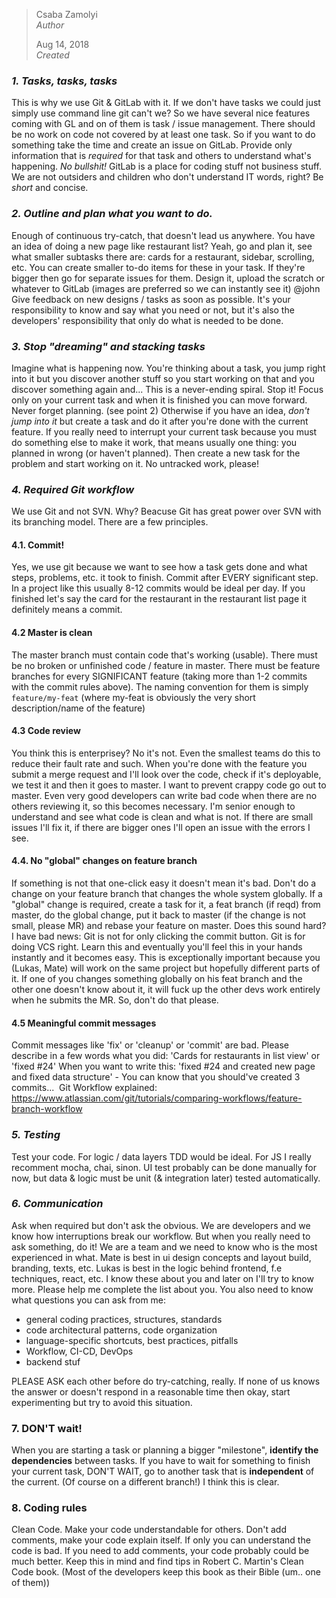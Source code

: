 > Csaba Zamolyi  
> _Author_
>
> Aug 14, 2018  
> _Created_

### _1. Tasks, tasks, tasks_

This is why we use Git & GitLab with it. If we don't have tasks we could just simply use command line git can't we? So we have several nice features coming with GL and on of them is task / issue management.
There should be no work on code not covered by at least one task. So if you want to do something take the time and create an issue on GitLab. Provide only information that is _required_ for that task and others to understand what's happening. _No bullshit!_ GitLab is a place for coding stuff not business stuff. We are not outsiders and children who don't understand IT words, right? Be _short_ and concise.
​

### _2. Outline and plan what you want to do._

Enough of continuous try-catch, that doesn't lead us anywhere. You have an idea of doing a new page like restaurant list? Yeah, go and plan it, see what smaller subtasks there are: cards for a restaurant, sidebar, scrolling, etc. You can create smaller to-do items for these in your task. If they're bigger then go for separate issues for them.
Design it, upload the scratch or whatever to GitLab (images are preferred so we can instantly see it)
@john Give feedback on new designs / tasks as soon as possible. It's your responsibility to know and say what you need or not, but it's also the developers' responsibility that only do what is needed to be done.
​

### _3. Stop "dreaming" and stacking tasks_

Imagine what is happening now. You're thinking about a task, you jump right into it but you discover another stuff so you start working on that and you discover something again and... This is a never-ending spiral. Stop it! Focus only on your current task and when it is finished you can move forward. Never forget planning. (see point 2) Otherwise if you have an idea, _don't jump into it_ but create a task and do it after you're done with the current feature. If you really need to interrupt your current task because you must do something else to make it work, that means usually one thing: you planned in wrong (or haven't planned). Then create a new task for the problem and start working on it. No untracked work, please!
​

### _4. Required Git workflow_

We use Git and not SVN. Why? Beacuse Git has great power over SVN with its branching model. There are a few principles.

#### 4.1. Commit!

Yes, we use git because we want to see how a task gets done and what steps, problems, etc. it took to finish. Commit after EVERY significant step. In a project like this usually 8-12 commits would be ideal per day. If you finished let's say the card for the restaurant in the restaurant list page it definitely means a commit.

#### 4.2 Master is clean

The master branch must contain code that's working (usable). There must be no broken or unfinished code / feature in master. There must be feature branches for every SIGNIFICANT feature (taking more than 1-2 commits with the commit rules above). The naming convention for them is simply `feature/my-feat` (where my-feat is obviously the very short description/name of the feature)

#### 4.3 Code review

You think this is enterprisey? No it's not. Even the smallest teams do this to reduce their fault rate and such.
When you're done with the feature you submit a merge request and I'll look over the code, check if it's deployable, we test it and then it goes to master. I want to prevent crappy code go out to master. Even very good developers can write bad code when there are no others reviewing it, so this becomes necessary. I'm senior enough to understand and see what code is clean and what is not. If there are small issues I'll fix it, if there are bigger ones I'll open an issue with the errors I see.

#### 4.4. No "global" changes on feature branch

If something is not that one-click easy it doesn't mean it's bad. Don't do a change on your feature branch that changes the whole system globally. If a "global" change is required, create a task for it, a feat branch (if reqd) from master, do the global change, put it back to master (if the change is not small, please MR) and rebase your feature on master. Does this sound hard? I have bad news: Git is not for only clicking the commit button. Git is for doing VCS right. Learn this and eventually you'll feel this in your hands instantly and it becomes easy.
This is exceptionally important because you (Lukas, Mate) will work on the same project but hopefully different parts of it. If one of you changes something globally on his feat branch and the other one doesn't know about it, it will fuck up the other devs work entirely when he submits the MR. So, don't do that please.

#### 4.5 Meaningful commit messages

Commit messages like 'fix' or 'cleanup' or 'commit' are bad. Please describe in a few words what you did: 'Cards for restaurants in list view' or 'fixed #24'
When you want to write this: 'fixed #24 and created new page and fixed data structure' - You can know that you should've created 3 commits...
​
Git Workflow explained: https://www.atlassian.com/git/tutorials/comparing-workflows/feature-branch-workflow
​

### _5. Testing_

Test your code. For logic / data layers TDD would be ideal. For JS I really recomment mocha, chai, sinon. UI test probably can be done manually for now, but data & logic must be unit (& integration later) tested automatically.
​

### _6. Communication_

Ask when required but don't ask the obvious. We are developers and we know how interruptions break our workflow. But when you really need to ask something, do it!
We are a team and we need to know who is the most experienced in what.
Mate is best in ui design concepts and layout build, branding, texts, etc.
Lukas is best in the logic behind frontend, f.e techniques, react, etc.
I know these about you and later on I'll try to know more. Please help me complete the list about you. You also need to know what questions you can ask from me:

- general coding practices, structures, standards
- code architectural patterns, code organization
- language-specific shortcuts, best practices, pitfalls
- Workflow, CI-CD, DevOps
- backend stuf

PLEASE ASK each other before do try-catching, really. If none of us knows the answer or doesn't respond in a reasonable time then okay, start experimenting but try to avoid this situation.
​

### 7. DON'T wait!

When you are starting a task or planning a bigger "milestone", **identify the dependencies** between tasks. If you have to wait for something to finish your current task, DON'T WAIT, go to another task that is **independent** of the current. (Of course on a different branch!) I think this is clear.
​

### 8. Coding rules

Clean Code. Make your code understandable for others. Don't add comments, make your code explain itself. If only you can understand the code is bad. If you need to add comments, your code probably could be much better. Keep this in mind and find tips in Robert C. Martin's Clean Code book. (Most of the developers keep this book as their Bible (um.. one of them))
